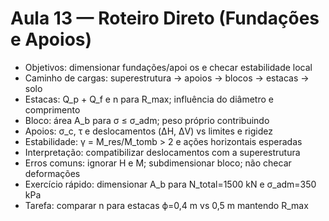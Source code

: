 # Aula 13 — Roteiro Direto (Fundações e Apoios)

- Objetivos: dimensionar fundações/apoi os e checar estabilidade local
- Caminho de cargas: superestrutura → apoios → blocos → estacas → solo
- Estacas: Q_p + Q_f e n para R_max; influência do diâmetro e comprimento
- Bloco: área A_b para σ ≤ σ_adm; peso próprio contribuindo
- Apoios: σ_c, τ e deslocamentos (ΔH, ΔV) vs limites e rigidez
- Estabilidade: γ = M_res/M_tomb > 2 e ações horizontais esperadas
- Interpretação: compatibilizar deslocamentos com a superestrutura
- Erros comuns: ignorar H e M; subdimensionar bloco; não checar deformações
- Exercício rápido: dimensionar A_b para N_total=1500 kN e σ_adm=350 kPa
- Tarefa: comparar n para estacas ϕ=0,4 m vs 0,5 m mantendo R_max
